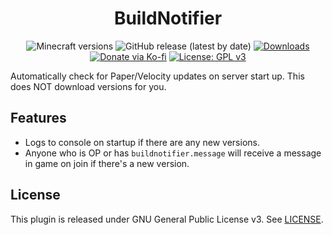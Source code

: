 <h1 align="center">BuildNotifier</h1>

<p align="center">
	<img src="https://img.shields.io/badge/Minecraft-1.19+-orange" alt="Minecraft versions">
	<img src="https://img.shields.io/github/v/release/hyperdefined/BuildNotifier" alt="GitHub release (latest by date)">
	<a href="https://github.com/hyperdefined/BuildNotifier/releases"><img src="https://img.shields.io/github/downloads/hyperdefined/BuildNotifier/total?logo=github" alt="Downloads"></a>
	<a href="https://ko-fi.com/hyperdefined"><img src="https://img.shields.io/badge/Donate-Ko--fi-red" alt="Donate via Ko-fi"></a>
	<a href="https://www.gnu.org/licenses/gpl-3.0"><img src="https://img.shields.io/badge/License-GPLv3-blue.svg" alt="License: GPL v3"></a>
</p>

Automatically check for Paper/Velocity updates on server start up. This does NOT download versions for you.

## Features
* Logs to console on startup if there are any new versions.
* Anyone who is OP or has `buildnotifier.message` will receive a message in game on join if there's a new version.

## License
This plugin is released under GNU General Public License v3. See [LICENSE](https://github.com/hyperdefined/BuildNotifier/blob/master/LICENSE).
